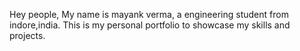 Hey people, My name is mayank verma, a engineering student from indore,india. This is my personal portfolio to showcase my skills and projects.
